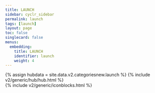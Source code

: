 ```yaml
---
title: LAUNCH
sidebar: cyclr_sidebar
permalink: launch
tags: [launch]
layout: page
toc: false
singlecard: false
menus:
  embedding:
    title: LAUNCH
    identifier: launch
    weight: 4
---
```

{% assign hubdata = site.data.v2.categoriesnew.launch %}
{% include v2/generic/hub/hub.html %}	
{% include v2/generic/iconblocks.html %}	